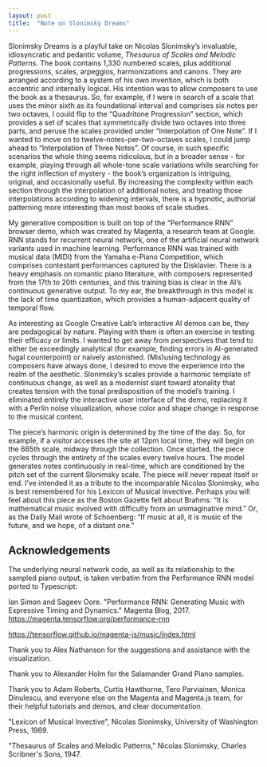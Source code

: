 ```yaml
---
layout: post
title:  "Note on Slonimsky Dreams"
---
```


Slonimsky Dreams is a playful take on Nicolas Slonimsky’s invaluable, idiosyncratic and pedantic volume, *Thesaurus of Scales and Melodic Patterns*. The book contains 1,330 numbered scales, plus additional progressions, scales, arpeggios, harmonizations and canons. They are arranged according to a system of his own invention, which is both eccentric and internally logical. His intention was to allow composers  to use the book as a thesaurus. So, for example, if I were in search of a scale that uses the minor sixth as its foundational interval and comprises six notes per two octaves, I could flip to the “Quadritone Progression” section, which provides a set of scales that symmetrically divide two octaves into three parts, and peruse the scales provided under “Interpolation of One Note”. If I wanted to move on to twelve-notes-per-two-octaves scales, I could jump ahead to “Interpolation of Three Notes”. Of course, in such specific scenarios the whole thing seems ridiculous, but in a broader sense - for example, playing through all whole-tone scale variations while searching for the right inflection of mystery - the book’s organization is intriguing, original, and occasionally useful. By increasing the complexity within each section through the interpolation of additional notes, and treating those interpolations according to widening intervals, there is a hypnotic, authorial patterning more interesting than most books of scale studies.

My generative composition is built on top of the “Performance RNN” browser demo, which was created by Magenta, a research team at Google. RNN stands for recurrent neural network, one of the artificial neural network variants used in machine learning. Performance RNN was trained with musical data (MIDI) from the Yamaha e-Piano Competition, which comprises contestant performances captured by the Disklavier. There is a heavy emphasis on romantic piano literature, with composers represented from the 17th to 20th centuries, and this training bias is clear in the AI’s continuous generative output. To my ear, the breakthrough in this model is the lack of time quantization, which provides a human-adjacent quality of temporal flow.

As interesting as Google Creative Lab’s interactive AI demos can be, they are pedagogical by nature. Playing with them is often an exercise in testing their efficacy or limits. I wanted to get away from perspectives that tend to either be exceedingly analytical (for example, finding errors in AI-generated fugal counterpoint) or naively astonished. (Mis)using technology as composers have always done, I desired to move the experience into the realm of the aesthetic. Slonimsky’s scales provide a harmonic template of continuous change, as well as a modernist slant toward atonality that creates tension with the tonal predisposition of the model’s training. I eliminated entirely the interactive user interface of the demo, replacing it with a Perlin noise visualization, whose color and shape change in response to the musical content.

The piece’s harmonic origin is determined by the time of the day. So, for example, if a visitor accesses the site at 12pm local time, they will begin on the 665th scale, midway through the collection. Once started, the piece cycles through the entirety of the scales every twelve hours. The model generates notes continuously in real-time, which are conditioned by the pitch set of the current Slonimsky scale. The piece will never repeat itself or end. I’ve intended it as a tribute to the incomparable Nicolas Slonimsky, who is best remembered for his Lexicon of Musical Invective. Perhaps you will feel about this piece as the Boston Gazette felt about Brahms: “It is mathematical music evolved with difficulty from an unimaginative mind.” Or, as the Daily Mail wrote of Schoenberg: “If music at all, it is music of the future, and we hope, of a distant one.”



## Acknowledgements

The underlying neural network code, as well as its relationship to the sampled piano output, is taken verbatim from the Performance RNN model ported to Typescript:

Ian Simon and Sageev Oore. "Performance RNN: Generating Music with
Expressive Timing and Dynamics." Magenta Blog, 2017. https://magenta.tensorflow.org/performance-rnn

https://tensorflow.github.io/magenta-js/music/index.html

Thank you to Alex Nathanson for the suggestions and assistance with the visualization.

Thank you to Alexander Holm for the Salamander Grand Piano samples.

Thank you to Adam Roberts, Curtis Hawthorne, Tero Parviainen, Monica Dinulescu, and everyone else on the Magenta and Magenta.js team, for their helpful tutorials and demos, and clear documentation.

"Lexicon of Musical Invective", Nicolas Slonimsky, University of Washington Press, 1969.

"Thesaurus of Scales and Melodic Patterns," Nicolas Slonimsky, Charles Scribner's Sons, 1947.
